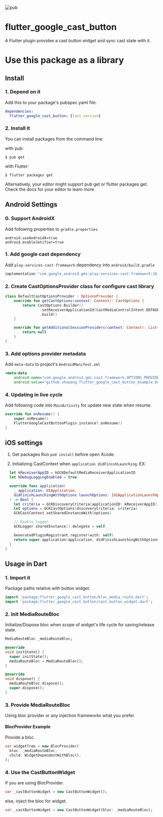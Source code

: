 ![pub](https://img.shields.io/pub/v/flutter_google_cast_button.svg)
# flutter_google_cast_button

A Flutter plugin provides a cast button widget and sync cast state with it.

# Use this package as a library
## Install

### 1. Depend on it
Add this to your package's pubspec.yaml file:

```yaml
dependencies:
  flutter_google_cast_button: {last_version}
```

### 2. Install it
You can install packages from the command line:

with pub:

```console
$ pub get
```
with Flutter:

```console
$ flutter packages get
```
Alternatively, your editor might support pub get or flutter packages get. Check the docs for your editor to learn more.

## Android Settings

### 0. Support AndroidX
Add following properties to `gradle.properties`. 
``` properties
android.useAndroidX=true
android.enableJetifier=true
```
### 1. Add google cast dependency
Add `play-services-cast-framework` dependency into `android/build.gradle`
``` groovy
implementation "com.google.android.gms:play-services-cast-framework:16.2.0"
``` 

### 2. Create CastOptionsProvider class for configure cast library
``` kotlin
class DefaultCastOptionsProvider : OptionsProvider {
    override fun getCastOptions(context: Context): CastOptions {
        return CastOptions.Builder()
                .setReceiverApplicationId(CastMediaControlIntent.DEFAULT_MEDIA_RECEIVER_APPLICATION_ID)
                .build()
    }

    override fun getAdditionalSessionProviders(context: Context): List<SessionProvider>? {
        return null
    }
}
```
### 3. Add options provider metadata
Add `meta-data` to project's `AndroidManifest.xml`

``` xml
<meta-data
    android:name="com.google.android.gms.cast.framework.OPTIONS_PROVIDER_CLASS_NAME"
    android:value="github.showang.flutter_google_cast_button_example.DefaultCastOptionsProvider" />
``` 

### 4. Updating in live cycle
Add following code into `MainActivity` for update new state when resume.

``` kotlin
override fun onResume() {
    super.onResume()
    FlutterGoogleCastButtonPlugin.instance?.onResume()
}
``` 

## iOS settings

1. Get packages
Run `pod install` before open Xcode.

2. Initializing CastContext when `application didFinishLaunching`. EX:
``` swift
  let kReceiverAppID = kGCKDefaultMediaReceiverApplicationID
  let kDebugLoggingEnabled = true

  override func application(
    _ application: UIApplication,
    didFinishLaunchingWithOptions launchOptions: [UIApplicationLaunchOptionsKey: Any]?
  ) -> Bool {
  	let criteria = GCKDiscoveryCriteria(applicationID: kReceiverAppID)
  	let options = GCKCastOptions(discoveryCriteria: criteria)
  	GCKCastContext.setSharedInstanceWith(options)

  	// Enable logger.
  	GCKLogger.sharedInstance().delegate = self

    GeneratedPluginRegistrant.register(with: self)
    return super.application(application, didFinishLaunchingWithOptions: launchOptions)
  }
}
```

## Usage in Dart

### 1. Import it
Package paths relative with button widget.
```dart
import 'package:flutter_google_cast_button/bloc_media_route.dart';
import 'package:flutter_google_cast_button/cast_button_widget.dart';
```

### 2. Init MediaRouteBloc
Initialize/Dispose bloc when scope of widget's life cycle for saving/release state.

``` dart
MediaRouteBloc _mediaRouteBloc;

@override
void initState() {
  super.initState();
  mediaRouteBloc = MediaRouteBloc();
}

@override
void dispose() {
  mediaRouteBloc.dispose();
  super.dispose();
}

```

### 3. Provide MediaRouteBloc
Using bloc provider or any injection frameworks what you prefer.

#### BlocProvider Example
Provide a bloc.
``` dart
var widgetTree = new BlocProvider(
  bloc: _mediaRouteBloc,
  child: WidgetDependentWithBloc(),
);
```

### 4. Use the CastButtonWidget
If you are using BlocProvider.

``` dart
var _castButtonWidget = new CastButtonWidget();
```
else, inject the bloc for widget.
``` dart
var _castButtonWidget = new CastButtonWidget(bloc: _mediaRouteBloc);  
```